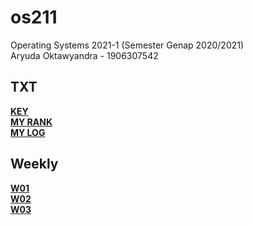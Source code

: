 # os211
Operating Systems 2021-1 (Semester Genap 2020/2021) <br>
Aryuda Oktawyandra - 1906307542

## TXT
<b>[KEY](https://aryudaokta.github.io/os211/TXT/mypubkey.txt)</b> <br>
<b>[MY RANK](https://aryudaokta.github.io/os211/TXT/myrank.txt)</b> <br>
<b>[MY LOG](https://aryudaokta.github.io/os211/TXT/mylog.txt)</b> <br>

## Weekly
<b>[W01](https://aryudaokta.github.io/os211/W01/)</b> <br>
<b>[W02](https://aryudaokta.github.io/os211/W02/)</b> <br>
<b>[W03](https://aryudaokta.github.io/os211/W03/)</b>
